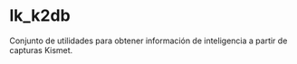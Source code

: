 # lk_k2db
Conjunto de utilidades para obtener información de inteligencia a partir de capturas Kismet.

